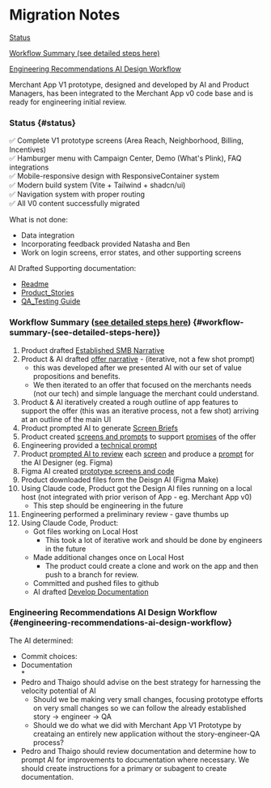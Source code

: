 # **Migration Notes**

[Status](#status)

[Workflow Summary (see detailed steps here)](#workflow-summary-\(see-detailed-steps-here\))

[Engineering Recommendations AI Design Workflow](#engineering-recommendations-ai-design-workflow)

Merchant App V1 prototype, designed and developed by AI and Product Managers, has been integrated to the Merchant App v0 code base and is ready for engineering initial review.

### **Status** {#status}

✅ Complete V1 prototype screens (Area Reach, Neighborhood, Billing, Incentives)  
✅ Hamburger menu with Campaign Center, Demo (What's Plink), FAQ integrations  
✅ Mobile-responsive design with ResponsiveContainer system  
✅ Modern build system (Vite \+ Tailwind \+ shadcn/ui)  
✅ Navigation system with proper routing  
✅ All V0 content successfully migrated

What is not done:

* Data integration  
* Incorporating feedback provided Natasha and Ben  
* Work on login screens, error states, and other supporting screens

AI Drafted Supporting documentation:

* [Readme](?tab=t.3yq4orc8d9g2)  
* [Product\_Stories](?tab=t.y4s1gbizy5lr)  
* [QA\_Testing Guide](?tab=t.bsvl3ngfb9li)

### **Workflow Summary ([see detailed steps here](?tab=t.92iaxedbd7no#heading=h.dhgie1wv40m8))** {#workflow-summary-(see-detailed-steps-here)}

1. Product drafted [Established SMB Narrative](https://docs.google.com/document/u/0/d/1BFWqyTXdBlb9GRu2uP4H2H4mbe5o5SrSLcLJBMcbNB8/edit)  
2. Product & AI drafted [offer narrative](https://docs.google.com/document/u/0/d/1PnmLK2UOCjAA_DXNQT1QxNc04qxkjd0AGCT5l6xmtiY/edit) \- (iterative, not a few shot prompt)  
   * this was developed after we presented AI with our set of value propositions and benefits.   
   * We then iterated to an offer that focused on the merchants needs (not our tech) and simple language the merchant could understand.   
3. Product & AI iteratively created a rough outline of app features to support the offer (this was an iterative process, not a few shot) arriving at an outline of the main UI  
4. Product prompted AI to generate [Screen Briefs](?tab=t.qi9xo58ue1gf#heading=h.xhxwi6gu96ou)  
5. Product created [screens and prompts](?tab=t.wf2iqobr8xil#heading=h.e9j4j2e1l7hf) to support [promises](?tab=t.yta3g1z8uals) of the offer  
6. Engineering provided a [technical prompt](?tab=t.1fl0a432915y)  
7. Product [prompted AI to review](?tab=t.mahqfzjy0p4w) each [screen](?tab=t.wf2iqobr8xil) and produce a [prompt](?tab=t.wf2iqobr8xil) for the AI Designer (eg. Figma)  
8. Figma AI created [prototype screens and code](https://cupid-gush-05876580.figma.site)  
9. Product downloaded files form the Deisgn AI (Figma Make)  
10. Using Claude code, Product got the Design AI files running on a local host (not integrated with prior verison of App \- eg. Merchant App v0)  
    * This step should be engineering in the future  
11. Engineering performed a preliminary review \- gave thumbs up  
12. Using Claude Code, Product:  
    * Got files working on Local Host   
      * This took a lot of iterative work and should be done by engineers in the future  
    * Made additional changes once on Local Host  
      * The product could create a clone and work on the app and then push to a branch for review.  
    * Committed and pushed files to github  
    * AI drafted [Develop Documentation]()

### **Engineering Recommendations AI Design Workflow** {#engineering-recommendations-ai-design-workflow}

The AI determined:

* Commit choices:  
* Documentation  
  *   
* Pedro and Thaigo should advise on the best strategy for harnessing the velocity potential of AI  
  * Should we be making very small changes, focusing prototype efforts on very small changes so we can follow the already established story \-\> engineer \-\> QA  
  * Should we do what we did with Merchant App V1 Prototype by creataing an entirely new application without the story-engineer-QA process?   
* Pedro and Thaigo should review documentation and determine how to prompt AI for improvements to documentation where necessary. We should create instructions for a primary or subagent to create documentation.

